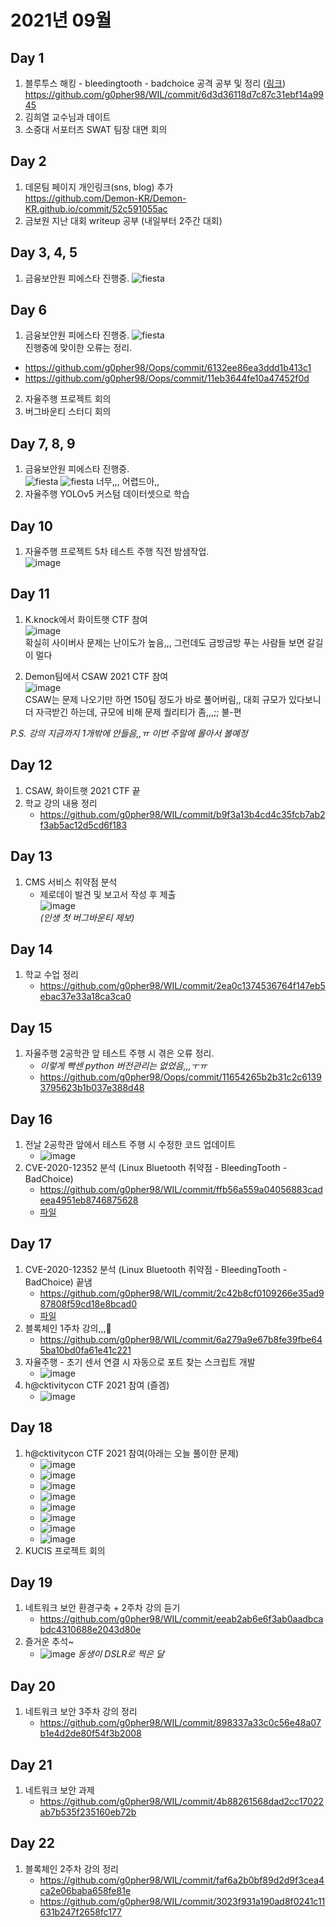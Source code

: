 # 2021년 09월

## Day 1
1. 블루투스 해킹 - bleedingtooth - badchoice 공격 공부 및 정리 ([링크](https://github.com/g0pher98/WIL/blob/main/security/wireless/bleedingtooth-badchoice.md))
  https://github.com/g0pher98/WIL/commit/6d3d36118d7c87c31ebf14a9945
2. 김희열 교수님과 데이트
3. 소중대 서포터즈 SWAT 팀장 대면 회의


## Day 2
1. 데몬팀 페이지 개인링크(sns, blog) 추가  
  https://github.com/Demon-KR/Demon-KR.github.io/commit/52c591055ac
2. 금보원 지난 대회 writeup 공부 (내일부터 2주간 대회)

## Day 3, 4, 5
1. 금융보안원 피에스타 진행중.
![fiesta](./resource/fiesta-1.PNG)

## Day 6
1. 금융보안원 피에스타 진행중.
  ![fiesta](./resource/fiesta-2.PNG)  
  진행중에 맞이한 오류는 정리.
  - https://github.com/g0pher98/Oops/commit/6132ee86ea3ddd1b413c1
  - https://github.com/g0pher98/Oops/commit/11eb3644fe10a47452f0d
2. 자율주행 프로젝트 회의
3. 버그바운티 스터디 회의

## Day 7, 8, 9
1. 금융보안원 피에스타 진행중.  
![fiesta](./resource/fiesta-2.PNG)
![fiesta](./resource/fiesta-3.PNG)
너무,,, 어렵드아,, 
2. 자율주행 YOLOv5 커스텀 데이터셋으로 학습

## Day 10
1. 자율주행 프로젝트 5차 테스트 주행 직전 밤샘작업.  
![image](https://user-images.githubusercontent.com/44149738/132976742-0b71517e-0706-453c-a9d7-ff994da570be.png)

## Day 11
1. K.knock에서 화이트햇 CTF 참여  
  ![image](https://user-images.githubusercontent.com/44149738/132976768-283def2e-a9ff-4045-b1ac-82e29a2d9d8f.png)  
  확실히 사이버사 문제는 난이도가 높음,,, 그런데도 금방금방 푸는 사람들 보면 갈길이 멀다  

2. Demon팀에서 CSAW 2021 CTF 참여  
  ![image](https://user-images.githubusercontent.com/44149738/132976826-f816cecd-06d9-4d44-b3d2-292924465ed7.png)  
  CSAW는 문제 나오기만 하면 150팀 정도가 바로 풀어버림,, 대회 규모가 있다보니 더 자극받긴 하는데, 규모에 비해 문제 퀄리티가 좀,,,;; 불-편


*P.S. 강의 지금까지 1개밖에 안들음,,ㅠ 이번 주말에 몰아서 볼예정*


## Day 12
1. CSAW, 화이트햇 2021 CTF 끝
2. 학교 강의 내용 정리
    - https://github.com/g0pher98/WIL/commit/b9f3a13b4cd4c35fcb7ab2f3ab5ac12d5cd6f183


## Day 13
1. CMS 서비스 취약점 분석
    - 제로데이 발견 및 보고서 작성 후 제출  
    ![image](https://user-images.githubusercontent.com/44149738/133140166-df1ab677-be17-44de-a403-97023d7b1e37.png)  
  *(인생 첫 버그바운티 제보)*

## Day 14
1. 학교 수업 정리
    - https://github.com/g0pher98/WIL/commit/2ea0c1374536764f147eb5ebac37e33a18ca3ca0

## Day 15
1. 자율주행 2공학관 앞 테스트 주행 시 겪은 오류 정리.
    - *이렇게 빡센 python 버전관리는 없었음,,,ㅜㅠ* 
    - https://github.com/g0pher98/Oops/commit/11654265b2b31c2c61393795623b1b037e388d48

## Day 16
1. 전날 2공학관 앞에서 테스트 주행 시 수정한 코드 업데이트
    - ![image](https://user-images.githubusercontent.com/44149738/133635861-dbed92cc-2384-4b64-bbc4-4beb04844c39.png)
2. CVE-2020-12352 분석 (Linux Bluetooth 취약점 - BleedingTooth - BadChoice)
    - https://github.com/g0pher98/WIL/commit/ffb56a559a04056883cadeea4951eb8746875628
    - [파일](https://github.com/g0pher98/WIL/blob/ffb56a559a04056883cadeea4951eb8746875628/security/wireless/bleedingtooth-badchoice.md)

## Day 17
1. CVE-2020-12352 분석 (Linux Bluetooth 취약점 - BleedingTooth - BadChoice) 끝냄
    - https://github.com/g0pher98/WIL/commit/2c42b8cf0109266e35ad987808f59cd18e8bcad0
    - [파일](https://github.com/g0pher98/WIL/blob/main/security/wireless/bleedingtooth-badchoice.md)
2. 블록체인 1주차 강의,,,🥱
    - https://github.com/g0pher98/WIL/commit/6a279a9e67b8fe39fbe645ba10bd0fa61e41c221
3. 자율주행 - 초기 센서 연결 시 자동으로 포트 찾는 스크립트 개발
    - ![image](https://user-images.githubusercontent.com/44149738/133872443-ec445cc7-5c6a-4f76-9b5c-85e52d0d7ef5.png)
4. h@cktivitycon CTF 2021 참여 (즐겜)
    - ![image](https://user-images.githubusercontent.com/44149738/133872511-7d51ef45-e55b-4ae8-83d6-d58e39fa534e.png)

## Day 18
1. h@cktivitycon CTF 2021 참여(아래는 오늘 풀이한 문제)
    - ![image](https://user-images.githubusercontent.com/44149738/133897141-6fbc328d-6d6c-4dda-abb7-be34161d75ba.png)
    - ![image](https://user-images.githubusercontent.com/44149738/133897146-800b0291-79a7-4a2b-87f2-69873fe57748.png)
    - ![image](https://user-images.githubusercontent.com/44149738/133897155-f321c382-c7af-47f5-9070-51fa3074de29.png)
    - ![image](https://user-images.githubusercontent.com/44149738/133897160-91dacc9b-f832-469b-8500-349d536b5c7b.png)
    - ![image](https://user-images.githubusercontent.com/44149738/133897168-f0ba62ff-9c17-483f-8e0b-e28b00cc42cf.png)
    - ![image](https://user-images.githubusercontent.com/44149738/133897181-8e3eed29-367a-4be6-9207-24f012850de6.png)
    - ![image](https://user-images.githubusercontent.com/44149738/133897189-feaff9fb-a7e4-4d45-9152-d9b7dd4bdc6e.png)
    - ![image](https://user-images.githubusercontent.com/44149738/133897201-ad7ab2c2-5b90-4704-8788-4a8abddce006.png)
2. KUCIS 프로젝트 회의

## Day 19
1. 네트워크 보안 환경구축 + 2주차 강의 듣기
    - https://github.com/g0pher98/WIL/commit/eeab2ab6e6f3ab0aadbcabdc4310688e2043d80e
2. 즐거운 추석~
    - ![image](https://user-images.githubusercontent.com/44149738/133944425-1d6bcc3f-f7e4-4256-a6a7-40cb12c752e1.png)
        *동생이 DSLR로 찍은 달*

## Day 20
1. 네트워크 보안 3주차 강의 정리
    - https://github.com/g0pher98/WIL/commit/898337a33c0c56e48a07b1e4d2de80f54f3b2008

## Day 21
1. 네트워크 보안 과제 
    - https://github.com/g0pher98/WIL/commit/4b88261568dad2cc17022ab7b535f235160eb72b

## Day 22
1. 블록체인 2주차 강의 정리
    - https://github.com/g0pher98/WIL/commit/faf6a2b0bf89d2d9f3cea4ca2e06baba658fe81e
    - https://github.com/g0pher98/WIL/commit/3023f931a190ad8f0241c11631b247f2658fc177
